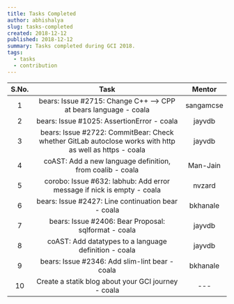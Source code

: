 ```yaml
---
title: Tasks Completed
author: abhishalya
slug: tasks-completed
created: 2018-12-12
published: 2018-12-12
summary: Tasks completed during GCI 2018.
tags:
  - tasks
  - contribution
---
```


| S.No. |                                                   Task                                                  |   Mentor  |
|:-----:|:-------------------------------------------------------------------------------------------------------:|:---------:|
|   1   | bears: Issue #2715: Change C++ --> CPP at bears language - coala                                        | sangamcse |
|   2   | bears: Issue #1025: AssertionError - coala                                                              |   jayvdb  |
|   3   | bears: Issue #2722: CommitBear: Check whether GitLab autoclose works with http as well as https - coala |   jayvdb  |
|   4   | coAST: Add a new language definition, from coalib - coala                                               |  Man-Jain |
|   5   | corobo: Issue #632: labhub: Add error message if nick is empty - coala                                  |   nvzard  |
|   6   | bears: Issue #2427: Line continuation bear - coala                                                      |  bkhanale |
|   7   | bears: Issue #2406: Bear Proposal: sqlformat - coala                                                    |   jayvdb  |
|   8   | coAST: Add datatypes to a language definition - coala                                                   |   jayvdb  |
|   9   | bears: Issue #2346: Add slim-lint bear - coala                                                          |  bkhanale |
|   10  | Create a statik blog about your GCI journey - coala                                                     |    ---    |
